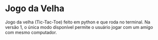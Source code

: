 # Jogo da Velha

Jogo da velha (Tic-Tac-Toe) feito em python e que roda no terminal. Na versão 1, o única modo disponível permite o usuário jogar com um amigo com mesmo computador.
